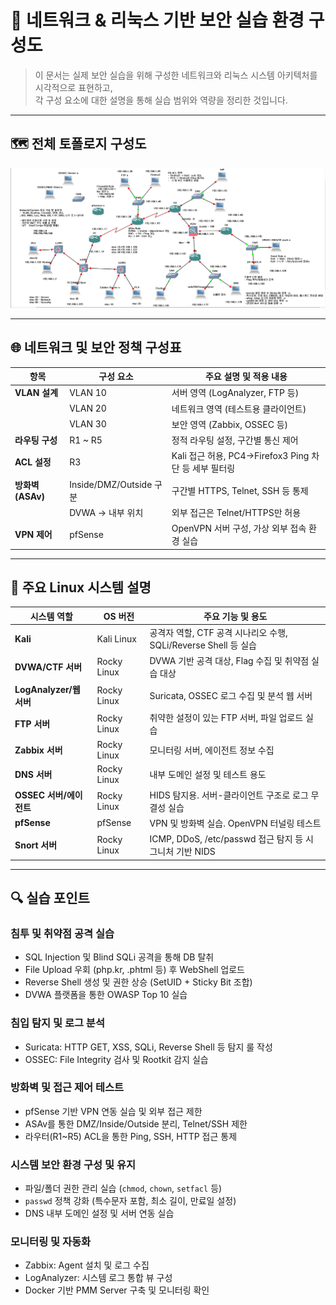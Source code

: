 # 🔐 네트워크 & 리눅스 기반 보안 실습 환경 구성도

> 이 문서는 실제 보안 실습을 위해 구성한 네트워크와 리눅스 시스템 아키텍처를 시각적으로 표현하고,  
> 각 구성 요소에 대한 설명을 통해 실습 범위와 역량을 정리한 것입니다.

---

## 🗺️ 전체 토폴로지 구성도

[![보안 활동 토폴로지](gns3%20topology.PNG)](gns3%20topology.PNG)

---

## 🌐 네트워크 및 보안 정책 구성표

| 항목           | 구성 요소                 | 주요 설명 및 적용 내용                                      |
| -------------- | ------------------------- | ------------------------------------------------------------ |
| **VLAN 설계**  | VLAN 10                   | 서버 영역 (LogAnalyzer, FTP 등)                             |
|                | VLAN 20                   | 네트워크 영역 (테스트용 클라이언트)                         |
|                | VLAN 30                   | 보안 영역 (Zabbix, OSSEC 등)                                |
| **라우팅 구성**| R1 ~ R5                   | 정적 라우팅 설정, 구간별 통신 제어                         |
| **ACL 설정**   | R3                        | Kali 접근 허용, PC4→Firefox3 Ping 차단 등 세부 필터링       |
| **방화벽 (ASAv)** | Inside/DMZ/Outside 구분 | 구간별 HTTPS, Telnet, SSH 등 통제                          |
|                | DVWA → 내부 위치          | 외부 접근은 Telnet/HTTPS만 허용                             |
| **VPN 제어**   | pfSense                   | OpenVPN 서버 구성, 가상 외부 접속 환경 실습                 |


---

## 🧱 주요 Linux 시스템 설명

| 시스템 역할 | OS 버전 | 주요 기능 및 용도 |
|-------------|---------|------------------|
| **Kali** | Kali Linux | 공격자 역할, CTF 공격 시나리오 수행, SQLi/Reverse Shell 등 실습 |
| **DVWA/CTF 서버** | Rocky Linux | DVWA 기반 공격 대상, Flag 수집 및 취약점 실습 대상 |
| **LogAnalyzer/웹 서버** | Rocky Linux | Suricata, OSSEC 로그 수집 및 분석 웹 서버 |
| **FTP 서버** | Rocky Linux | 취약한 설정이 있는 FTP 서버, 파일 업로드 실습 |
| **Zabbix 서버** | Rocky Linux | 모니터링 서버, 에이전트 정보 수집 |
| **DNS 서버** | Rocky Linux | 내부 도메인 설정 및 테스트 용도 |
| **OSSEC 서버/에이전트** | Rocky Linux | HIDS 탐지용. 서버-클라이언트 구조로 로그 무결성 실습 |
| **pfSense** | pfSense | VPN 및 방화벽 실습. OpenVPN 터널링 테스트 |
| **Snort 서버** | Rocky Linux | ICMP, DDoS, /etc/passwd 접근 탐지 등 시그니처 기반 NIDS |

---

## 🔍 실습 포인트

###  침투 및 취약점 공격 실습

- SQL Injection 및 Blind SQLi 공격을 통해 DB 탈취
- File Upload 우회 (php.kr, .phtml 등) 후 WebShell 업로드
- Reverse Shell 생성 및 권한 상승 (SetUID + Sticky Bit 조합)
- DVWA 플랫폼을 통한 OWASP Top 10 실습

###  침입 탐지 및 로그 분석

- Suricata: HTTP GET, XSS, SQLi, Reverse Shell 등 탐지 룰 작성
- OSSEC: File Integrity 검사 및 Rootkit 감지 실습

###  방화벽 및 접근 제어 테스트

- pfSense 기반 VPN 연동 실습 및 외부 접근 제한
- ASAv를 통한 DMZ/Inside/Outside 분리, Telnet/SSH 제한
- 라우터(R1~R5) ACL을 통한 Ping, SSH, HTTP 접근 통제

###  시스템 보안 환경 구성 및 유지

- 파일/폴더 권한 관리 실습 (`chmod`, `chown`, `setfacl` 등)
- `passwd` 정책 강화 (특수문자 포함, 최소 길이, 만료일 설정)
- DNS 내부 도메인 설정 및 서버 연동 실습

###  모니터링 및 자동화

- Zabbix: Agent 설치 및 로그 수집
- LogAnalyzer: 시스템 로그 통합 뷰 구성
- Docker 기반 PMM Server 구축 및 모니터링 확인
